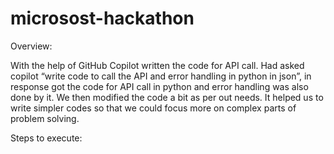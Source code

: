 # microsost-hackathon

Overview:

With the help of GitHub Copilot written the code for API call. Had asked copilot “write code to call the API and error handling in python in json”, in response got the code for API call in python and error handling was also done by it. We then modified the code a bit as per out needs. It helped us to write simpler codes so that we could focus more on complex parts of problem solving. 

Steps to execute:
